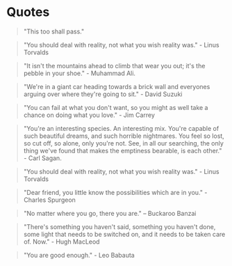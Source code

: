 # Quotes

> "This too shall pass."

> "You should deal with reality, not what you wish reality was." - Linus Torvalds

> "It isn't the mountains ahead to climb that wear you out; it's the pebble in your shoe." - Muhammad Ali.

> "We're in a giant car heading towards a brick wall and everyones arguing over where they're going to sit." - David Suzuki

> "You can fail at what you don't want, so you might as well take a chance on doing what you love." - Jim Carrey

> "You're an interesting species. An interesting mix. You're capable of such beautiful dreams, and such horrible nightmares. You feel so lost, so cut off, so alone, only you're not. See, in all our searching, the only thing we've found that makes the emptiness bearable, is each other." - Carl Sagan.

> "You should deal with reality, not what you wish reality was." - Linus Torvalds

> "Dear friend, you little know the possibilities which are in you." - Charles Spurgeon

> "No matter where you go, there you are." – Buckaroo Banzai

> "There's something you haven't said, something you haven't done, some light that needs to be switched on, and it needs to be taken care of. Now." - Hugh MacLeod

> "You are good enough." - Leo Babauta
